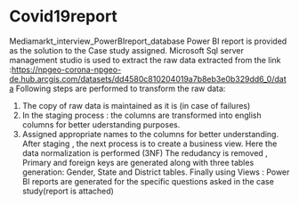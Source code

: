 # Covid19report
Mediamarkt_interview_PowerBIreport_database
Power BI report is provided as the solution to the Case study assigned.
Microsoft Sql server management studio is used to extract the raw data extracted from the link :https://npgeo-corona-npgeo-de.hub.arcgis.com/datasets/dd4580c810204019a7b8eb3e0b329dd6_0/data
Following steps are performed to transform the raw data:
1. The copy of raw data is maintained as it is (in case of failures)
2. In the staging process : the columns are transformed into english columns for better uderstanding purposes.
3. Assigned appropriate names to the columns for better understanding.
After staging , the next process is to create a business view.
Here the data normalization is performed (3NF)
The redudancy is removed , Primary and foreign keys are generated along with three tables generation: Gender, State and District tables.
Finally using Views : Power BI reports are generated for the specific questions asked in the case study(report is attached)
